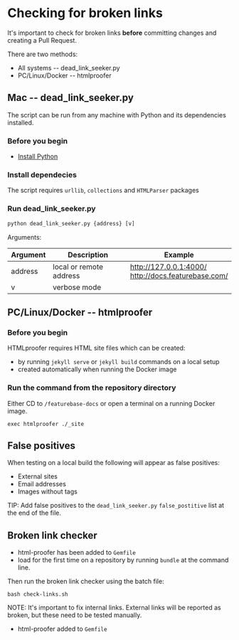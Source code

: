# Checking for broken links

It's important to check for broken links **before** committing changes and creating a Pull Request.

There are two methods:

* All systems -- dead_link_seeker.py
* PC/Linux/Docker -- htmlproofer

## Mac -- dead_link_seeker.py

The script can be run from any machine with Python and its dependencies installed.

### Before you begin

* [Install Python](https://www.python.org/downloads/)

### Install dependecies

The script requires `urllib`, `collections` and `HTMLParser` packages

### Run dead_link_seeker.py

```python
python dead_link_seeker.py {address} [v]
```

Arguments:

| Argument | Description | Example |
|---|---|---|
| address | local or remote address | http://127.0.0.1:4000/<br/>http://docs.featurebase.com/ |
| v | verbose mode |

## PC/Linux/Docker -- htmlproofer

### Before you begin

HTMLproofer requires HTML site files which can be created:
* by running `jekyll serve` or `jekyll build` commands on a local setup
* created automatically when running the Docker image

### Run the command from the repository directory

Either CD to `/featurebase-docs` or open a terminal on a running Docker image.
```
exec htmlproofer ./_site
```

## False positives

When testing on a local build the following will appear as false positives:

* External sites
* Email addresses
* Images without <alt> tags

TIP: Add false positives to the `dead_link_seeker.py` `false_postitive` list at the end of the file.








## Broken link checker

* html-proofer has been added to `Gemfile`
* load for the first time on a repository by running `bundle` at the command line.

Then run the broken link checker using the batch file:

```
bash check-links.sh
```

NOTE: It's important to fix internal links. External links will be reported as broken, but these need to be tested manually.

* html-proofer added to `Gemfile`
